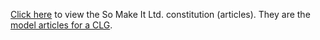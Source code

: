 [Click here][constitution] to view the So Make It Ltd. constitution
(articles). They are the [model articles for a CLG][model].

[constitution]: http://so-make-it.github.com/constitution/constitution.pdf
[model]: http://www.companieshouse.gov.uk/about/modelArticles/modelArticles.shtml
